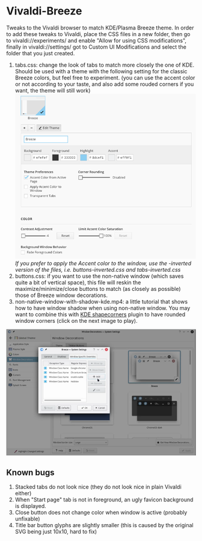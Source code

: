 # Vivaldi-Breeze
Tweaks to the Vivaldi browser to match KDE/Plasma Breeze theme. 
In order to add these tweaks to Vivaldi, place the CSS files in a new folder,
then go to vivaldi://experiments/ and enable "Allow for using CSS modifications",
finally in vivaldi://settings/ got to Custom UI Modifications and select the folder that you just created.

1. tabs.css: change the look of tabs to match more closely the one of KDE. Should be used with a theme with the following setting for the classic Breeze colors, but feel free to experiment.
(you can use the accent color or not according to your taste, and also add some rouded corners if you want, the theme will still work)
![Theme settings](theme-settings.png)
*If you prefer to apply the Accent color to the window, use the -inverted version of the files, i.e. buttons-inverted.css and tabs-inverted.css*
2. buttons.css: if you want to use the non-native window (which saves quite a bit of vertical space), this file will reskin the maximize/minimize/close buttons to match (as closely as possible) those of Breeze window decorations.
3. non-native-window-with-shadow-kde.mp4: a little tutorial that shows how to have window shadow when using non-native window. You may want to combine this with [KDE shapecorners](https://sourceforge.net/projects/shapecorners/) plugin to have rounded window corners (click on the next image to play).


[![Border settings](non-native-window-with-shadow-kde.png)](https://github.com/paulatz/Vivaldi-Breeze/raw/master/non-native-window-with-shadow-kde.mp4)

## Known bugs
1. Stacked tabs do not look nice (they do not look nice in plain Vivaldi either)
2. When "Start page" tab is not in foreground, an ugly favicon background is displayed.
3. Close button does not change color when window is active (probably unfixable)
4. Title bar button glyphs are slightly smaller (this is caused by the original SVG being just 10x10, hard to fix)

